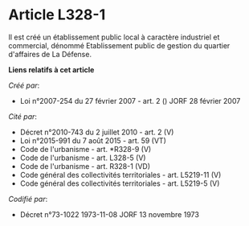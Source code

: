 # Article L328-1

Il est créé un établissement public local à caractère industriel et commercial, dénommé Etablissement public de gestion du
quartier d'affaires de La Défense.

**Liens relatifs à cet article**

_Créé par_:

  - Loi n°2007-254 du 27 février 2007 - art. 2 () JORF 28 février 2007

_Cité par_:

  - Décret n°2010-743 du 2 juillet 2010 - art. 2 (V)
  - Loi n°2015-991 du 7 août 2015 - art. 59 (VT)
  - Code de l'urbanisme - art. *R328-9 (V)
  - Code de l'urbanisme - art. L328-5 (V)
  - Code de l'urbanisme - art. R328-1 (VD)
  - Code général des collectivités territoriales - art. L5219-11 (V)
  - Code général des collectivités territoriales - art. L5219-5 (V)

_Codifié par_:

  - Décret n°73-1022 1973-11-08 JORF 13 novembre 1973
